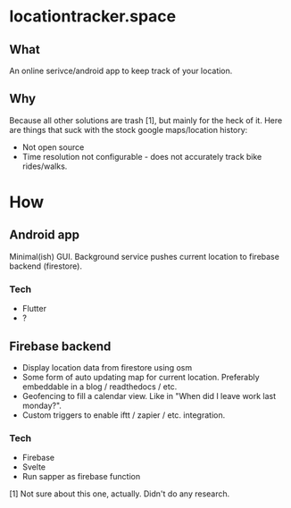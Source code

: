 # locationtracker.space

## What

An online serivce/android app to keep track of your location.

## Why

Because all other solutions are trash [1], but mainly for the heck of it. Here
are things that suck with the stock google maps/location history:

- Not open source
- Time resolution not configurable - does not accurately track bike rides/walks.

# How

## Android app

Minimal(ish) GUI. Background service pushes current location to
firebase backend (firestore).

### Tech

- Flutter
- ?

## Firebase backend

- Display location data from firestore using osm
- Some form of auto updating map for current location. Preferably
  embeddable in a blog / readthedocs / etc.
- Geofencing to fill a calendar view. Like in "When did I leave
  work last monday?".
- Custom triggers to enable iftt / zapier / etc. integration.

### Tech

- Firebase
- Svelte
- Run sapper as firebase function
  
[1] Not sure about this one, actually. Didn't do any research.
